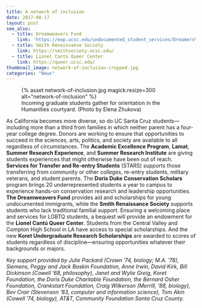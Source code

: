 ```yaml
---
title: A network of inclusion
date: 2017-08-17
layout: post
see_also:
  - title: Dreamweavers Fund
    link: 'https://eop.ucsc.edu/undocumented_student_services/Dreamers%20%20Fund.html'
  - title: Smith Renaissance Society
    link: https://smithsociety.ucsc.edu/
  - title: Lionel Cantú Queer Center
    link: https://queer.ucsc.edu/
thumbnail_image: network-of-inclusion-cropped.jpg
categories: "News"
---
```

<figure class="inline-image right">
{% asset network-of-inclusion.jpg magick:resize=300 alt="network-of-inclusion" %}<figcaption>Incoming graduate students gather for orientation in the Humanities courtyard. (Photo by Elena Zhukova)</figcaption></figure>

As California becomes more diverse, so do UC Santa Cruz students—including more than a third from families in which neither parent has a four-year college degree. Donors are working to ensure that opportunities to succeed in the sciences, arts, politics, and society are available to all regardless of circumstances. The **Academic Excellence Program**, **Lamat**, **Summer Research Experience**, and **Summer Research Institute** are giving students experiences that might otherwise have been out of reach. **Services for Transfer and Re-entry Students** (STARS) supports those transferring from community or other colleges, re-entry students, military veterans, and student parents. The **Doris Duke Conservation Scholars** program brings 20 underrepresented students a year to campus to experience hands-on conservation research and leadership opportunities. **The Dreamweavers Fund** provides aid and scholarships for young undocumented immigrants, while the **Smith Renaissance Society** supports students who lack traditional familial support. Ensuring a welcoming place and services for LGBTQ students, a bequest will provide an endowment for the **Lionel Cantú Queer Center**. Students from the Central Valley and Compton High School in LA have access to special scholarships. And the new **Koret Undergraduate Research Scholarships** are awarded to scores of students regardless of discipline—ensuring opportunities whatever their backgrounds or majors.

_Key support provided by Julie Packard (Crown &#8217;74, biology; M.A. &#8217;78), Siemens, Peggy and Jack Baskin Foundation, Anne Irwin, David Kirk, Bill Dickinson (Cowell &#8217;68, philosophy), Janet and Wylie Greig, Koret Foundation, the Doris Duke Charitable Foundation, the Bernard Osher Foundation, Crankstart Foundation, Craig Wilkerson (Merrill, &#8217;88, biology), Bev Crair (Stevenson &#8217;83, computer and information science), Tom Akin (Cowell &#8217;74, biology), AT&T, Community Foundation Santa Cruz County._
